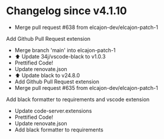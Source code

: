 # Changelog since v4.1.10
- Merge pull request #638 from elcajon-dev/elcajon-patch-1

Add Github Pull Request extension 
- Merge branch 'main' into elcajon-patch-1 
- ⬆️ Update 34j/vscode-black to v1.0.3 
- Prettified Code! 
- Update renovate.json 
- ⬆️ Update black to v24.8.0 
- Add Github Pull Request extension 
- Merge pull request #635 from elcajon-dev/elcajon-patch-1

Add black formatter to requirements and vscode extension 
- Update code-server.extensions 
- Prettified Code! 
- Update renovate.json 
- Add black formatter to requirements 
